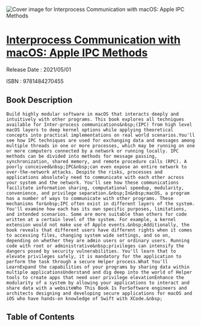 ![Cover image for Interprocess Communication with macOS: Apple IPC Methods](https://imgdetail.ebookreading.net/cover/cover/202109/EB9781484270455.jpg)

[Interprocess Communication with macOS: Apple IPC Methods](https://ebookreading.net/view/book/Interprocess+Communication+with+macOS%3A+Apple+IPC+Methods-EB9781484270455_1.html "Interprocess Communication with macOS: Apple IPC Methods")
====================================================================================================================

Release Date : 2021/05/01

ISBN : 9781484270455

Book Description
-----------------


    Build highly modular software in macOS that interacts deeply and intuitively with other programs. This book explores all techniques available for Inter-process communications&nbsp;(IPC) from high level macOS layers to deep kernel options while applying theoretical concepts into practical implementations on real world scenarios.You'll see how IPC techniques are used for exchanging data and messages among multiple threads in one or more processes, which may be running on one or more computers connected by a network or running locally. IPC methods can be divided into methods for message passing, synchronization, shared memory, and remote procedure calls (RPC). A poorly conceived&nbsp;IPC&nbsp;can even expose an entire network to over-the-network attacks. Despite the risks, processes and applications absolutely need to communicate with each other across your system and the network. You'll see how these communications facilitate information sharing, computational speedup, modularity, convenience, and privilege separation.&nbsp;In&nbsp;macOS, a program has a number of ways to communicate with other programs. These mechanisms for&nbsp;IPC often exist in different layers of the system. You'll examine how each has its own specific purposes, limitations, and intended scenarios. Some are more suitable than others for code written at a certain level of the system. For example, a kernel extension would not make use of Apple events.&nbsp;Additionally, the book reveals that different users have different rights when it comes to accessing files, changing system wide settings, and so on, depending on whether they are admin users or ordinary users. Running code with root or administrative&nbsp;privileges can intensify the dangers posed by security vulnerabilities. You'll learn that to elevate privileges safely, it is mandatory for the application to perform the task through a secure Helper process.What You'll LearnExpand the capabilities of your programs by sharing data within multiple applicationsUnderstand and dig deep into the world of Helper tools to create apps that need user privilege elevationEnhance the modularity of a system by allowing your applications to interact and share data with a websiteWho This Book Is ForSoftware engineers and architects designing and developing secure applications for macOS and iOS who have hands-on knowledge of Swift with XCode.&nbsp;
  

Table of Contents
-----------------

